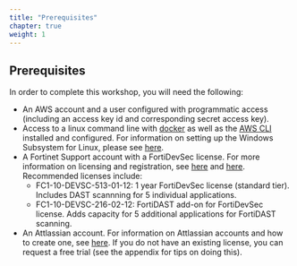 ```yaml
---
title: "Prerequisites"
chapter: true
weight: 1
---
```


## Prerequisites

In order to complete this workshop, you will need the following:

* An AWS account and a user configured with programmatic access (including an access key id and corresponding secret access key).
* Access to a linux command line with [docker](https://docs.docker.com/get-docker/) as well as the [AWS CLI](https://docs.aws.amazon.com/cli/latest/userguide/getting-started-install.html) installed and configured. For information on setting up the Windows Subsystem for Linux, please see [here](https://learn.microsoft.com/en-us/windows/wsl/install).
* A Fortinet Support account with a FortiDevSec license. For more information on licensing and registration, see [here](https://docs.fortinet.com/document/fortidevsec/22.4.a/user-guide/178572/licensing) and [here](https://docs.fortinet.com/document/fortidevsec/22.4.a/user-guide/222886/registering-on-forticloud). Recommended licenses include:
    * FC1-10-DEVSC-513-01-12: 1 year FortiDevSec license (standard tier). Includes DAST scannning for 5 individual applications.
    * FC1-10-DEVSC-216-02-12: FortiDAST add-on for FortiDevSec license. Adds capacity for 5 additional applications for FortiDAST scanning.
* An Attlassian account. For information on Attlassian accounts and how to create one, see [here](https://support.atlassian.com/atlassian-account/docs/create-an-atlassian-account/). If you do not have an existing license, you can request a free trial (see the appendix for tips on doing this).

